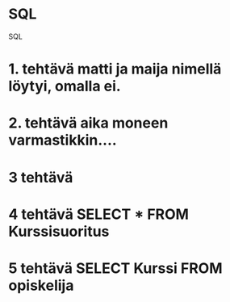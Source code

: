 # SQL
SQL
# 1. tehtävä matti ja maija nimellä löytyi, omalla ei.
# 2. tehtävä aika moneen varmastikkin....
# 3 tehtävä 
# 4 tehtävä SELECT * FROM Kurssisuoritus
# 5 tehtävä  SELECT Kurssi FROM opiskelija 
